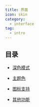 ```yaml
---
title: 界面
icon: skin
category:
  - interface
tag:
  - intro
---
```


## 目录

- [深色模式](dark-mode.md)

- [主题色](theme-color.md)

- [图标支持](icon.md)

- [其他功能](others.md)
